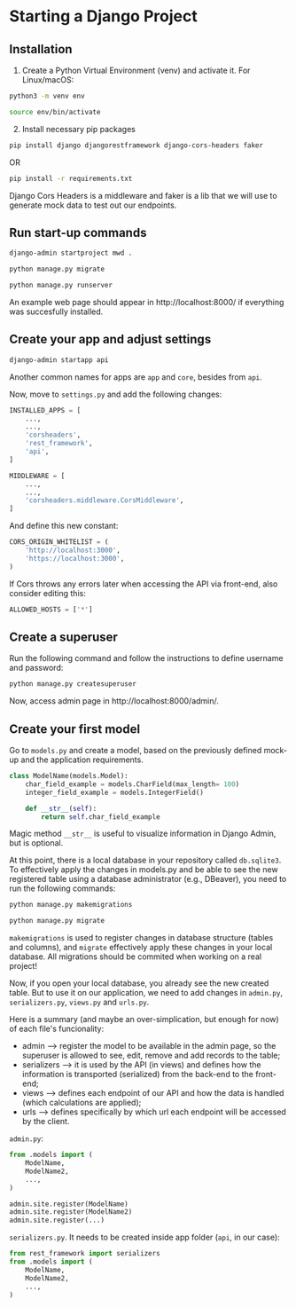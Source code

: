 # Starting a Django Project

## Installation

1. Create a Python Virtual Environment (venv) and activate it. For Linux/macOS:
```bash
python3 -m venv env

source env/bin/activate
```

2. Install necessary pip packages
```bash
pip install django djangorestframework django-cors-headers faker
```
OR
```bash
pip install -r requirements.txt
```
Django Cors Headers is a middleware and faker is a lib that we will use to generate mock data to test out our endpoints.

## Run start-up commands

```bash
django-admin startproject mwd .

python manage.py migrate

python manage.py runserver
```

An example web page should appear in http://localhost:8000/ if everything was succesfully installed.

## Create your app and adjust settings

```bash
django-admin startapp api
```

Another common names for apps are `app` and `core`, besides from `api`.

Now, move to `settings.py` and add the following changes:
```python
INSTALLED_APPS = [
    ...,
    ...,
    'corsheaders',
    'rest_framework',
    'api',
]
```
```python
MIDDLEWARE = [
    ...,
    ...,
    'corsheaders.middleware.CorsMiddleware',
]
```
And define this new constant:
```python
CORS_ORIGIN_WHITELIST = (
    'http://localhost:3000',
    'https://localhost:3000',
)
```
If Cors throws any errors later when accessing the API via front-end, also consider editing this:
```python
ALLOWED_HOSTS = ['*']
```

## Create a superuser
Run the following command and follow the instructions to define username and password:
```bash
python manage.py createsuperuser
```
Now, access admin page in http://localhost:8000/admin/.

## Create your first model

Go to `models.py` and create a model, based on the previously defined mock-up and the application requirements.

```python
class ModelName(models.Model):
    char_field_example = models.CharField(max_length= 100)
    integer_field_example = models.IntegerField()

    def __str__(self):
        return self.char_field_example
```

Magic method `__str__` is useful to visualize information in Django Admin, but is optional.

At this point, there is a local database in your repository called `db.sqlite3`. To effectively apply the changes in models.py and be able to see the new registered table using a database administrator (e.g., DBeaver), you need to run the following commands:

```bash
python manage.py makemigrations

python manage.py migrate
```
```makemigrations``` is used to register changes in database structure (tables and columns), and ```migrate``` effectively apply these changes in your local database. All migrations should be commited when working on a real project!

Now, if you open your local database, you already see the new created table. But to use it on our application, we need to add changes in `admin.py`, `serializers.py`, `views.py` and `urls.py`.

Here is a summary (and maybe an over-simplication, but enough for now) of each file's funcionality:
- admin --> register the model to be available in the admin page, so the superuser is allowed to see, edit, remove and add records to the table;
- serializers --> it is used by the API (in views) and defines how the information is transported (serialized) from the back-end to the front-end;
- views --> defines each endpoint of our API and how the data is handled (which calculations are applied);
- urls --> defines specifically by which url each endpoint will be accessed by the client.

`admin.py`:
```python
from .models import (
    ModelName,
    ModelName2,
    ...,
)

admin.site.register(ModelName)
admin.site.register(ModelName2)
admin.site.register(...)
```

```serializers.py```. It needs to be created inside app folder (`api`, in our case):

```python
from rest_framework import serializers
from .models import (
    ModelName,
    ModelName2,
    ...,
)

